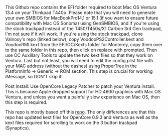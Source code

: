 This Github repo contains the EFI folder required to boot Mac OS Ventura 13.4 on your Thinkpad T440p. Please note that you will need to generate your own SMBIOS for MacBookPro14,1 or 15,1 (if you want to ensure future compatibility with Mac OS Sonoma) using GenSMBIOS, and if you're using the stock trackpad instead of the T450/T450s/X1 Carbon 3rd Gen trackpad, I'm not sure if it will work. If you're using the stock trackpad, clone Valnoxy's repo (linked below), copy VoodooPS2Controller.kext and VoodooRMI.kext from the EFI/OC/Kexts folder for Monterey, copy them over to the same folder in this repo, then click on replace with prompted. Then use OC Auxillary Tools to update the two kext files so that they work on Ventura. Last but not least, you will need to edit the config.plist file with your MAC address (without the dashes) using ProperTree in the PlatformInfo -> Generic -> ROM section. This step is crucial for working iMessage, so DON'T skip it!


Post Install:
Use OpenCore Legacy Patcher to patch your Ventura install. This is because Apple dropped support for HD 4600 graphics with Mac OS Ventura, and unless you want a painfully
slow experience on Mac OS, then this step is required.

This repo is mostly based off this [repo](https://github.com/valnoxy/t440p-oc). The only differences are that this repo has updated kext files for OpenCore 0.9.3 and Ventura as well as the kext files required for scrolling to work on the 3 button trackpad (Synaptics).

